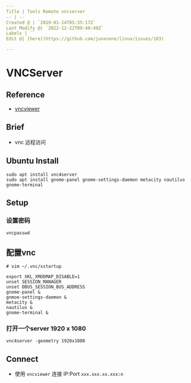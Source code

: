 ```yaml
---
Title | Tools Remote vncserver
-- | --
Created @ | `2019-01-14T05:35:17Z`
Last Modify @| `2022-12-22T09:40:49Z`
Labels | ``
Edit @| [here](https://github.com/junxnone/linux/issues/103)

---
```

# VNCServer


## Reference
- [vncviewer](https://www.realvnc.com/en/connect/download/viewer/)


## Brief
- vnc 远程访问

## Ubuntu Install
```
sudo apt install vnc4server
sudo apt install gnome-panel gnome-settings-daemon metacity nautilus gnome-terminal
```

## Setup
### 设置密码
```
vncpasswd
```

## 配置vnc
```
# vim ~/.vnc/xstartup
```
```
export XKL_XMODMAP_DISABLE=1
unset SESSION_MANAGER
unset DBUS_SESSION_BUS_ADDRESS
gnome-panel &
gnmoe-settings-daemon &
metacity &
nautilus &
gnome-terminal &
```

### 打开一个server 1920 x 1080
```
vnc4server -geometry 1920x1080
```

## Connect
- 使用 `vncviewer` 连接 IP:Port  `xxx.xxx.xx.xxx:n`
